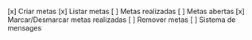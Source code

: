 [x] Criar metas
[x] Listar metas
    [ ] Metas realizadas
    [ ] Metas abertas
[x] Marcar/Desmarcar metas realizadas
[ ] Remover metas
[ ] Sistema de mensages

